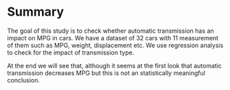 Summary
=======

The goal of this study is to check whether automatic transmission has an
impact on MPG in cars. We have a dataset of 32 cars with 11 measurement
of them such as MPG, weight, displacement etc. We use regression
analysis to check for the impact of transmission type.

At the end we will see that, although it seems at the first look that
automatic transmission decreases MPG but this is not an statistically
meaningful conclusion.
